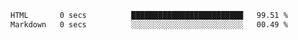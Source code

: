 <!--START_SECTION:waka-->

```txt
HTML       0 secs          █████████████████████████   99.51 %
Markdown   0 secs          ░░░░░░░░░░░░░░░░░░░░░░░░░   00.49 %
```

<!--END_SECTION:waka--> 
 
